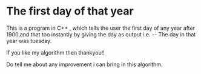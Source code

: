 # The first day of that year

This is a program in C++ , which tells the 
user the first day of any year after 1900,and that too
instantly by giving the day as output 
i.e. -- The day in that year was tuesday.

If you like my algorithm then thankyou!! 

Do tell me about any improvement i can bring in this algorithm.
